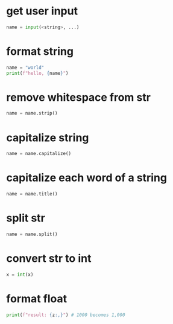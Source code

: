 # get user input
```python
name = input(<string>, ...)
```


# format string
```python
name = "world"
print(f"hello, {name}")
```

# remove whitespace from str
```python
name = name.strip()
```

# capitalize string
```python
name = name.capitalize()
```

# capitalize each word of a string
```python
name = name.title()
```

# split str
```python
name = name.split()
```

# convert str to int
```python
x = int(x)
```

# format float
```python
print(f"result: {z:,}") # 1000 becomes 1,000
```
